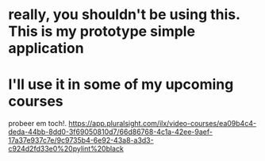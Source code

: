 # really, you shouldn't be using this. This is my prototype simple application
# I'll use it in some of my upcoming courses

probeer em toch!. 
https://app.pluralsight.com/ilx/video-courses/ea09b4c4-deda-44bb-8dd0-3f69050810d7/66d86768-4c1a-42ee-9aef-17a37e937c7e/9c9735b4-6e92-43a8-a3d3-c924d2fd33e0%20pylint%20black
